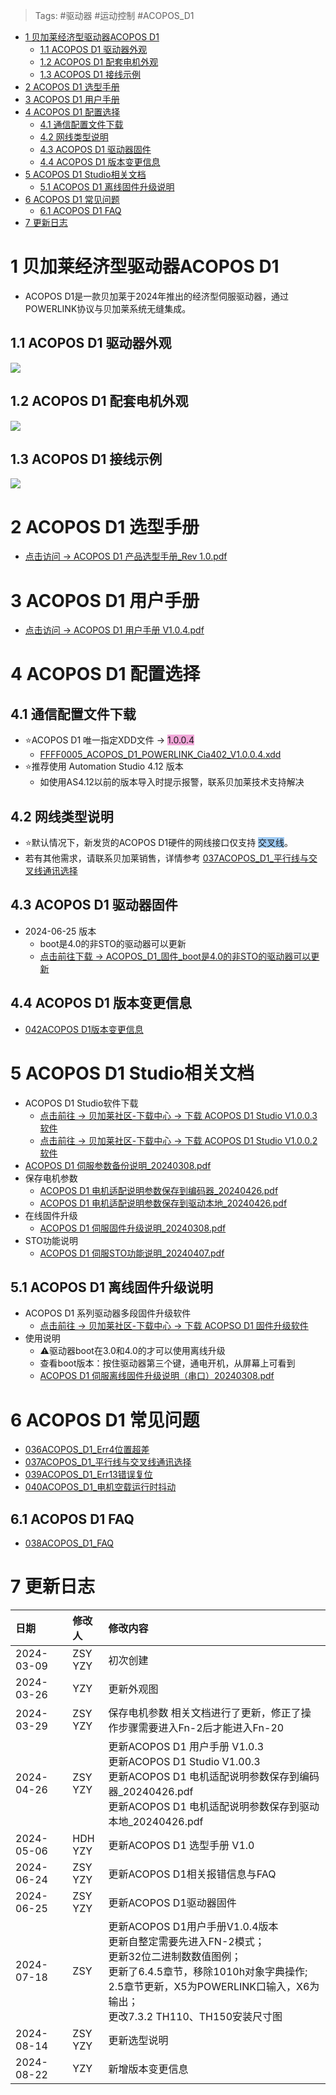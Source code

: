 > Tags: #驱动器 #运动控制 #ACOPOS_D1

- [1 贝加莱经济型驱动器ACOPOS D1](#_1-%E8%B4%9D%E5%8A%A0%E8%8E%B1%E7%BB%8F%E6%B5%8E%E5%9E%8B%E9%A9%B1%E5%8A%A8%E5%99%A8acopos-d1)
	- [1.1 ACOPOS D1 驱动器外观](#_11-acopos-d1-%E9%A9%B1%E5%8A%A8%E5%99%A8%E5%A4%96%E8%A7%82)
	- [1.2 ACOPOS D1 配套电机外观](#_12-acopos-d1-%E9%85%8D%E5%A5%97%E7%94%B5%E6%9C%BA%E5%A4%96%E8%A7%82)
	- [1.3 ACOPOS D1 接线示例](#_13-acopos-d1-%E6%8E%A5%E7%BA%BF%E7%A4%BA%E4%BE%8B)
- [2 ACOPOS D1 选型手册](#_2-acopos-d1-%E9%80%89%E5%9E%8B%E6%89%8B%E5%86%8C)
- [3 ACOPOS D1 用户手册](#_3-acopos-d1-%E7%94%A8%E6%88%B7%E6%89%8B%E5%86%8C)
- [4 ACOPOS D1 配置选择](#_4-acopos-d1-%E9%85%8D%E7%BD%AE%E9%80%89%E6%8B%A9)
	- [4.1 通信配置文件下载](#_41-%E9%80%9A%E4%BF%A1%E9%85%8D%E7%BD%AE%E6%96%87%E4%BB%B6%E4%B8%8B%E8%BD%BD)
	- [4.2 网线类型说明](#_42-%E7%BD%91%E7%BA%BF%E7%B1%BB%E5%9E%8B%E8%AF%B4%E6%98%8E)
	- [4.3 ACOPOS D1 驱动器固件](#_43-acopos-d1-%E9%A9%B1%E5%8A%A8%E5%99%A8%E5%9B%BA%E4%BB%B6)
	- [4.4 ACOPOS D1 版本变更信息](#_44-acopos-d1-%E7%89%88%E6%9C%AC%E5%8F%98%E6%9B%B4%E4%BF%A1%E6%81%AF)
- [5 ACOPOS D1 Studio相关文档](#_5-acopos-d1-studio%E7%9B%B8%E5%85%B3%E6%96%87%E6%A1%A3)
	- [5.1 ACOPOS D1 离线固件升级说明](#_51-acopos-d1-%E7%A6%BB%E7%BA%BF%E5%9B%BA%E4%BB%B6%E5%8D%87%E7%BA%A7%E8%AF%B4%E6%98%8E)
- [6 ACOPOS D1 常见问题](#_6-acopos-d1-%E5%B8%B8%E8%A7%81%E9%97%AE%E9%A2%98)
	- [6.1 ACOPOS D1 FAQ](#_61-acopos-d1-faq)
- [7 更新日志](#_7-%E6%9B%B4%E6%96%B0%E6%97%A5%E5%BF%97)

# 1 贝加莱经济型驱动器ACOPOS D1

- ACOPOS D1是一款贝加莱于2024年推出的经济型伺服驱动器，通过POWERLINK协议与贝加莱系统无缝集成。

## 1.1 ACOPOS D1 驱动器外观

![](FILES/035贝加莱经济型驱动器ACOPOS%20D1/image-20240326181320953.png)

## 1.2 ACOPOS D1 配套电机外观

![](FILES/035贝加莱经济型驱动器ACOPOS%20D1/image-20240326181357732.png)

## 1.3 ACOPOS D1 接线示例

![](FILES/035贝加莱经济型驱动器ACOPOS%20D1/image-20240309192034884.png)

# 2 ACOPOS D1 选型手册

- [点击访问 → ACOPOS D1 产品选型手册_Rev 1.0.pdf](/A02_产品_Motion/FILES/035贝加莱经济型驱动器ACOPOS%20D1/ACOPOS%20D1%20产品选型手册_Rev%201.0.pdf ':ignore')

# 3 ACOPOS D1 用户手册

- [点击访问 → ACOPOS D1 用户手册 V1.0.4.pdf](/A02_产品_Motion/FILES/035贝加莱经济型驱动器ACOPOS%20D1/ACOPOS%20D1%20用户手册_V1.0.4.pdf ':ignore')

# 4 ACOPOS D1 配置选择

## 4.1 通信配置文件下载

- ⭐ACOPOS D1 唯一指定XDD文件 → <span style="background:#F0A7D8">1.0.0.4</span>
    - [FFFF0005_ACOPOS_D1_POWERLINK_Cia402_V1.0.0.4.xdd](/A02_产品_Motion/FILES/035贝加莱经济型驱动器ACOPOS%20D1/FFFF0005_ACOPOS_D1_POWERLINK_Cia402_V1.0.0.4.xdd ':ignore')
- ⭐推荐使用 Automation Studio 4.12 版本
    - 如使用AS4.12以前的版本导入时提示报警，联系贝加莱技术支持解决

## 4.2 网线类型说明

- ⭐默认情况下，新发货的ACOPOS D1硬件的网线接口仅支持 <span style="background:#A0CCF6">交叉线</span>。
- 若有其他需求，请联系贝加莱销售，详情参考 [037ACOPOS_D1_平行线与交叉线通讯选择](037ACOPOS_D1_平行线与交叉线通讯选择.md)

## 4.3 ACOPOS D1 驱动器固件

- 2024-06-25 版本
    - boot是4.0的非STO的驱动器可以更新
    - [点击前往下载 → ACOPOS_D1_固件_boot是4.0的非STO的驱动器可以更新](https://br-community.com/downloadDis/257)

## 4.4 ACOPOS D1 版本变更信息

- [042ACOPOS D1版本变更信息](042ACOPOS%20D1版本变更信息.md)

# 5 ACOPOS D1 Studio相关文档

- ACOPOS D1 Studio软件下载
    - [点击前往 → 贝加莱社区-下载中心 → 下载 ACOPOS D1 Studio V1.0.0.3 软件](https://br-community.com/downloadDis/95)
    - [点击前往 → 贝加莱社区-下载中心 → 下载 ACOPOS D1 Studio V1.0.0.2 软件](https://br-community.com/downloadDis/69)
- [ACOPOS D1 伺服参数备份说明_20240308.pdf](/A02_产品_Motion/FILES/035贝加莱经济型驱动器ACOPOS%20D1/ACOPOS%20D1%20伺服参数备份说明_20240308.pdf ':ignore')
- 保存电机参数
    - [ACOPOS D1 电机适配说明参数保存到编码器_20240426.pdf](/A02_产品_Motion/FILES/035贝加莱经济型驱动器ACOPOS%20D1/ACOPOS%20D1%20电机适配说明%20参数保存到编码器_20240426.pdf ':ignore')
    - [ACOPOS D1 电机适配说明参数保存到驱动本地_20240426.pdf](/A02_产品_Motion/FILES/035贝加莱经济型驱动器ACOPOS%20D1/ACOPOS%20D1%20电机适配说明%20参数保存到驱动本地_20240426.pdf ':ignore')
- 在线固件升级
    - [ACOPOS D1 伺服固件升级说明_20240308.pdf](/A02_产品_Motion/FILES/035贝加莱经济型驱动器ACOPOS%20D1/ACOPOS%20D1%20伺服固件升级说明_20240308.pdf ':ignore')
- STO功能说明
    - [ACOPOS D1 伺服STO功能说明_20240407.pdf](/A02_产品_Motion/FILES/035贝加莱经济型驱动器ACOPOS%20D1/ACOPOS%20D1%20伺服STO功能说明_20240407.pdf ':ignore')

## 5.1 ACOPOS D1 离线固件升级说明

- ACOPOS D1 系列驱动器多段固件升级软件
    - [点击前往 → 贝加莱社区-下载中心 → 下载 ACOPSO D1 固件升级软件](https://br-community.com/downloadDis/68)
- 使用说明
    - ⚠️驱动器boot在3.0和4.0的才可以使用离线升级
    - 查看boot版本：按住驱动器第三个键，通电开机，从屏幕上可看到
    - [ACOPOS D1 伺服离线固件升级说明（串口）20240308.pdf](/A02_产品_Motion/FILES/035贝加莱经济型驱动器ACOPOS%20D1/ACOPOS%20D1%20伺服离线固件升级说明（串口）_20240308.pdf ':ignore')

# 6 ACOPOS D1 常见问题

- [036ACOPOS_D1_Err4位置超差](036ACOPOS_D1_Err4位置超差.md)
- [037ACOPOS_D1_平行线与交叉线通讯选择](037ACOPOS_D1_平行线与交叉线通讯选择.md)
- [039ACOPOS_D1_Err13错误复位](039ACOPOS_D1_Err13错误复位.md)
- [040ACOPOS_D1_电机空载运行时抖动](040ACOPOS_D1_电机空载运行时抖动.md)

## 6.1 ACOPOS D1 FAQ

- [038ACOPOS_D1_FAQ](038ACOPOS_D1_FAQ.md)

# 7 更新日志

| 日期         | 修改人        | 修改内容                                                                                                                                                       |
| :--------- | :--------- | :--------------------------------------------------------------------------------------------------------------------------------------------------------- |
| 2024-03-09 | ZSY<br>YZY | 初次创建                                                                                                                                                       |
| 2024-03-26 | YZY        | 更新外观图                                                                                                                                                      |
| 2024-03-29 | ZSY<br>YZY | 保存电机参数 相关文档进行了更新，修正了操作步骤需要进入Fn-2后才能进入Fn-20                                                                                                                 |
| 2024-04-26 | ZSY<br>YZY | 更新ACOPOS D1 用户手册 V1.0.3<br>更新ACOPOS D1 Studio V1.00.3<br>更新ACOPOS D1 电机适配说明参数保存到编码器_20240426.pdf<br>更新ACOPOS D1 电机适配说明参数保存到驱动本地_20240426.pdf               |
| 2024-05-06 | HDH<br>YZY | 更新ACOPOS D1 选型手册 V1.0                                                                                                                                      |
| 2024-06-24 | ZSY<br>YZY | 更新ACOPOS D1相关报错信息与FAQ                                                                                                                                      |
| 2024-06-25 | ZSY<br>YZY | 更新ACOPOS D1驱动器固件                                                                                                                                           |
| 2024-07-18 | ZSY        | 更新ACOPOS D1用户手册V1.0.4版本<br>更新自整定需要先进入FN-2模式；<br>更新32位二进制数数值图例；<br>更新了6.4.5章节，移除1010h对象字典操作; <br>2.5章节更新，X5为POWERLINK口输入，X6为输出；<br>更改7.3.2 TH110、TH150安装尺寸图 |
| 2024-08-14 | ZSY<br>YZY | 更新选型说明                                                                                                                                                     |
| 2024-08-22 | YZY        | 新增版本变更信息                                                                                                                                                   |
